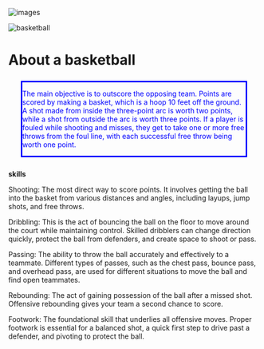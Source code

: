 ![images](https://github.com/user-attachments/assets/82c234b4-b178-4326-92f7-0516b4b067fb)
<!DOCTYPE html>
<html lang="en">
<head>
    <meta charset="UTF-8">
    <meta name="viewport" content="width=device-width, initial-scale=1.0">
    <title>Richard website</title>
</head>
     <img src="images.jpg" alt="basketball">
<body>
    <h1>About a basketball</h1>
    <div style="border: 3px solid; margin: 25px; color: blue;">
    <p>The main objective is to outscore the opposing team. Points are scored by making a basket, which is a hoop 10 feet off the ground. A shot made from inside the three-point arc is worth two points, while a shot from outside the arc is worth three points. If a player is fouled while shooting and misses, they get to take one or more free throws from the foul line, with each successful free throw being worth one point.</p>
    </div>
    <p><b>skills</b></p>
    <p>Shooting: The most direct way to score points. It involves getting the ball into the basket from various distances and angles, including layups, jump shots, and free throws.</p>
    <p>Dribbling: This is the act of bouncing the ball on the floor to move around the court while maintaining control. Skilled dribblers can change direction quickly, protect the ball from defenders, and create space to shoot or pass.</p>
    <p>Passing: The ability to throw the ball accurately and effectively to a teammate. Different types of passes, such as the chest pass, bounce pass, and overhead pass, are used for different situations to move the ball and find open teammates.</p>
    <p>Rebounding: The act of gaining possession of the ball after a missed shot. Offensive rebounding gives your team a second chance to score.</p>
    <p>Footwork: The foundational skill that underlies all offensive moves. Proper footwork is essential for a balanced shot, a quick first step to drive past a defender, and pivoting to protect the ball.</p>
</body>
</html>
